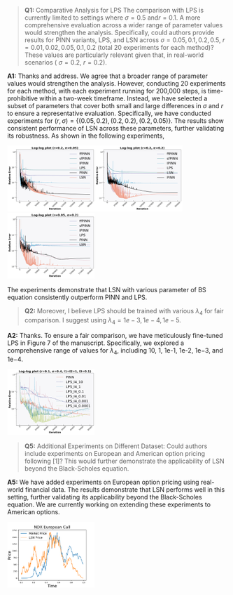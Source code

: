 >**Q1:**  Comparative Analysis for LPS 
The comparison with LPS is currently limited to settings where $\sigma=0.5$ and$r=0.1$. A more comprehensive evaluation across a wider range of parameter values would strengthen the analysis. Specifically, could authors provide results for PINN variants, LPS, and LSN across $\sigma=0.05, 0.1, 0.2, 0.5$, $r=0.01, 0.02, 0.05, 0.1, 0.2$ (total 20 experiments for each method)? These values are particularly relevant given that, in real-world scenarios ( $\sigma=0.2$, $r=0.2$).


**A1:** Thanks and address. We agree that a broader range of parameter values would strengthen the analysis. However, conducting 20 experiments for each method, with each experiment running for 200,000 steps, is time-prohibitive within a two-week timeframe. Instead, we have selected a subset of parameters that cover both small and large differences in $\sigma$ and $r$ to ensure a representative evaluation. Specifically, we have conducted experiments for $(r, \sigma)=\{(0.05, 0.2), (0.2, 0.2), (0.2, 0.05)\}$. The results show consistent performance of LSN across these parameters, further validating its robustness. As shown in the following experiments,

<img src=https://github.com/Anonymous3244/LSN_review/blob/main/Fig/r02sigma005l10001l21l301l4001.png width=200 height=150 /><img src=https://github.com/Anonymous3244/LSN_review/blob/main/Fig/r02sigma02l10001l21l301l4001.png width=200 height=150 /><img src=https://github.com/Anonymous3244/LSN_review/blob/main/Fig/r005simga02l10001l21l301l4001.png width=200 height=150 />


The experiments demonstrate that LSN with various parameter of BS equation consistently outperform PINN and LPS.


>**Q2:** Moreover, I believe LPS should be trained with various $\lambda_4$ for fair comparison. I suggest using $\lambda_4=1e−3, 1e−4, 1e−5$.

**A2:**  Thanks. To ensure a fair comparison, we have meticulously fine-tuned LPS in Figure 7 of the manuscript. Specifically, we explored a comprehensive range of values for $\lambda_4$, including 10, 1, 1e-1, 1e-2, 1e−3, and 1e−4.

<img src=https://github.com/Anonymous3244/LSN_review/blob/main/Fig/fig7_r_01_sigma_04_l4_00.png width=200 height=150 />




>**Q5:** Additional Experiments on Different Dataset: Could authors include experiments on European and American option pricing following [1]? This would further demonstrate the applicability of LSN beyond the Black-Scholes equation.  

**A5:**  We have added experiments on European option pricing using real-world financial data. The results demonstrate that LSN performs well in this setting, further validating its applicability beyond the Black-Scholes equation. We are currently working on extending these experiments to American options.

<img src=https://github.com/Anonymous3244/LSN_review/blob/main/Fig/market.png width=200 height=150 />
